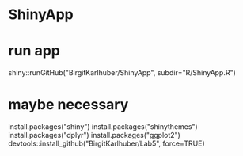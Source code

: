# ShinyApp

# run app
shiny::runGitHub("BirgitKarlhuber/ShinyApp", subdir="R/ShinyApp.R")

# maybe necessary
install.packages("shiny")
install.packages("shinythemes")
install.packages("dplyr")
install.packages("ggplot2")
devtools::install_github("BirgitKarlhuber/Lab5", force=TRUE)
